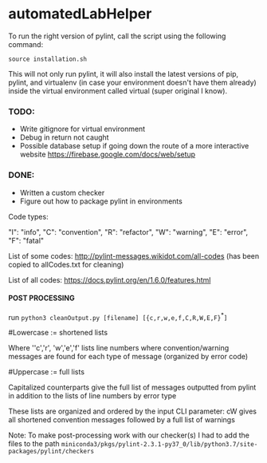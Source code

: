# automatedLabHelper

To run the right version of pylint, call the script using the following command:

`source installation.sh `

This will not only run pylint, it will also install the latest versions of pip, pylint, and virtualenv (in case your environment doesn't have them already) inside the virtual environment called virtual (super original I know).

### TODO:
- Write gitignore for virtual environment
- Debug in return not caught
- Possible database setup if going down the route of a more interactive website https://firebase.google.com/docs/web/setup

### DONE:
- Written a custom checker
- Figure out how to package pylint in environments



Code types:

"I": "info",
"C": "convention",
"R": "refactor",
"W": "warning",
"E": "error",
"F": "fatal"

List of some codes: http://pylint-messages.wikidot.com/all-codes (has been copied to allCodes.txt for cleaning)

List of all codes: https://docs.pylint.org/en/1.6.0/features.html


#### POST PROCESSING
run `python3 cleanOutput.py [filename] [{c,r,w,e,f,C,R,W,E,F}`<sup>\*</sup>`]`

#Lowercase := shortened lists

Where ''c','r', 'w','e','f' lists line numbers where convention/warning messages are found for each type of message (organized by error code)

#Uppercase := full lists

Capitalized counterparts give the full list of messages outputted from pylint in addition to the lists of line numbers by error type

These lists are organized and ordered by the input CLI parameter: cW gives all shortened convention messages followed by a full list of warnings

Note: To make post-processing work with our checker(s) I had to add the files to the path `miniconda3/pkgs/pylint-2.3.1-py37_0/lib/python3.7/site-packages/pylint/checkers`
